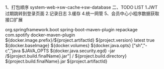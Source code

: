 1、打包顺序
system-web->sw-cache->sw-database
二、TODO LIST
 1.JWT过期跳转到登录页面
 2.记录日志
 3.缓存
 4.统一网管
5、会员中心小程序数据获取接口扩展

<build>
        <plugins>
            <plugin>
                <groupId>org.springframework.boot</groupId>
                <artifactId>spring-boot-maven-plugin</artifactId>
                <executions>
                    <execution>
                        <goals>
                            <goal>repackage</goal>
                        </goals>
                    </execution>
                </executions>
            </plugin>
            <plugin>
                <groupId>com.spotify</groupId>
                <artifactId>docker-maven-plugin</artifactId>
                <configuration>
                    <imageName>${docker.image.prefix}/${project.artifactId}</imageName>
                    <imageTags>
                        <imageTag>${project.version}</imageTag>
                        <imageTag>latest</imageTag>
                    </imageTags>
                    <forceTags>true</forceTags>
                    <baseImage>${docker.baseImage}</baseImage>
                    <volumes>${docker.volumes}</volumes>
                    <env>
                        <JAVA_OPTS>${docker.java.opts}</JAVA_OPTS>
                    </env>
                    <entryPoint>["sh","-c","java $JAVA_OPTS ${docker.java.security.egd} -jar /${project.build.finalName}.jar"]</entryPoint>
                    <resources>
                        <resource>
                            <targetPath>/</targetPath>
                            <directory>${project.build.directory}</directory>
                            <include>${project.build.finalName}.jar</include>
                        </resource>
                    </resources>
                </configuration>
            </plugin>
        </plugins>
        <finalName>${project.artifactId}</finalName>
    </build>
